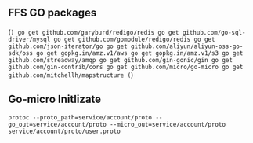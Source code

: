 ## FFS GO packages
(```)
go get github.com/garyburd/redigo/redis
go get github.com/go-sql-driver/mysql
go get github.com/gomodule/redigo/redis
go get github.com/json-iterator/go
go get github.com/aliyun/aliyun-oss-go-sdk/oss
go get gopkg.in/amz.v1/aws
go get gopkg.in/amz.v1/s3
go get github.com/streadway/amqp
go get github.com/gin-gonic/gin
go get github.com/gin-contrib/cors
go get github.com/micro/go-micro
go get github.com/mitchellh/mapstructure
(```)

## Go-micro Initlizate 

`protoc --proto_path=service/account/proto --go_out=service/account/proto --micro_out=service/account/proto service/account/proto/user.proto`
